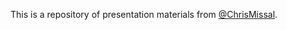 This is a repository of presentation materials from [@ChrisMissal](http://twitter.com/ChrisMissal).
